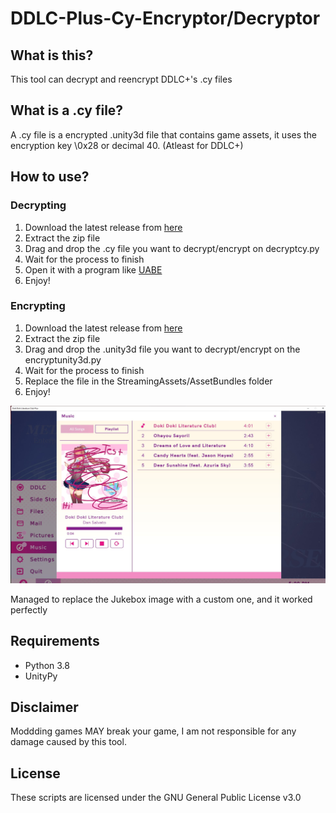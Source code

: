 #  DDLC-Plus-Cy-Encryptor/Decryptor

## What is this?

This tool can decrypt and reencrypt DDLC+'s .cy files

## What is a .cy file?

A .cy file is a encrypted .unity3d file that contains game assets, it uses the encryption key \0x28 or decimal 40. (Atleast for DDLC+)

## How to use?

### Decrypting
1. Download the latest release from [here](https://github.com/GuglioIsStupid/DDLC-Plus-Cy-Encryptor-Decryptor/releases/latest)
2. Extract the zip file
3. Drag and drop the .cy file you want to decrypt/encrypt on decryptcy.py 
4. Wait for the process to finish
5. Open it with a program like [UABE](https://github.com/SeriousCache/UABE)
6. Enjoy!

### Encrypting
1. Download the latest release from [here](https://github.com/GuglioIsStupid/DDLC-Plus-Cy-Encryptor-Decryptor/releases/latest)
2. Extract the zip file
3. Drag and drop the .unity3d file you want to decrypt/encrypt on the encryptunity3d.py 
4. Wait for the process to finish
5. Replace the file in the StreamingAssets/AssetBundles folder
6. Enjoy!

<img src="readme/img1.jpg">

Managed to replace the Jukebox image with a custom one, and it worked perfectly

## Requirements

- Python 3.8
- UnityPy

## Disclaimer
Moddding games MAY break your game, I am not responsible for any damage caused by this tool.

## License
These scripts are licensed under the GNU General Public License v3.0
